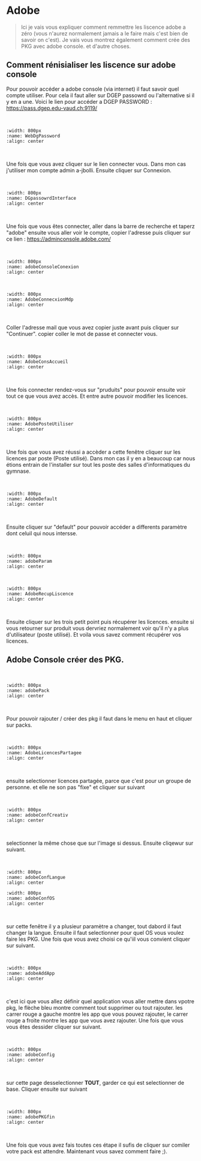 <!--
Author:		    Joca Bolli
Date:		    11.04.2022
Description:	fonction de base de adobe console et explication.
-->
# Adobe

> Ici je vais vous expliquer comment remmettre les liscence adobe a zéro (vous n'aurez normalement jamais a le faire mais c'est bien de savoir on c'est).
> Je vais vous montrez également comment crée des PKG avec adobe console.
> et d'autre choses.



## Comment rénisialiser les liscence sur adobe console

Pour pouvoir accéder a adobe console (via internet) il faut savoir quel compte utiliser. Pour cela il faut aller sur DGEP passowrd ou l'alternative si il y en a une. Voici le lien pour accéder a DGEP PASSWORD : https://pass.dgep.edu-vaud.ch:9119/

<br/>

```{image} images/WebDgPassword.png
:width: 800px
:name: WebDgPassword
:align: center
```

<br/>

Une fois que vous avez cliquer sur le lien connecter vous. Dans mon cas j'utiliser mon compte admin a-jbolli. Ensuite cliquer sur Connexion.

<br/>

```{image} images/DGpassowrdInterface.png
:width: 800px
:name: DGpassowrdInterface
:align: center
```

<br/>

Une fois que vous êtes connecter, aller dans la barre de recherche et taperz "adobe" ensuite vous aller voir le compte, copier l'adresse puis cliquer sur ce lien : https://adminconsole.adobe.com/

<br/>

```{image} images/adobeConsoleConexion.png
:width: 800px
:name: adobeConsoleConexion
:align: center
```

<br/>

```{image} images/AdobeConnecxionMdp.png
:width: 800px
:name: AdobeConnecxionMdp
:align: center
```

<br/>

Coller l'adresse mail que vous avez copier juste avant puis cliquer sur "Continuer". copier coller le mot de passe et connecter vous.

<br/>

```{image} images/AdobeConsAccueil.png
:width: 800px
:name: AdobeConsAccueil
:align: center
```

<br/>

Une fois connecter rendez-vous sur "pruduits" pour pouvoir ensuite voir tout ce que vous avez accès. Et entre autre pouvoir modifier les licences.

<br/>

```{image} images/AdobePosteUtiliser.png
:width: 800px
:name: AdobePosteUtiliser
:align: center
```

<br/>

Une fois que vous avez réussi a accèder a cette fenêtre cliquer sur les licences par poste (Poste utilisé). Dans mon cas il y en a beaucoup car nous étions entrain de l'installer sur tout les poste des salles d'informatiques du gymnase.

<br/>

```{image} images/AdobeDefault.png
:width: 800px
:name: AdobeDefault
:align: center
```

<br/>

Ensuite cliquer sur "default" pour pouvoir accéder a differents paramètre dont celuil qui nous intersse.

<br/>

```{image} images/adobeParam.png
:width: 800px
:name: adobeParam
:align: center
```

<br/>

```{image} images/AdobeRecupLiscence.png
:width: 800px
:name: AdobeRecupLiscence
:align: center
```

<br/>

Ensuite cliquer sur les trois petit point puis récupérer les licences. ensuite si vous retourner sur produit vous dervriez normalement voir qu'il n'y a plus d'utilisateur (poste utilisé). Et voila vous savez comment récupérer vos licences.

## Adobe Console créer des PKG.

<br/>

```{image} images/adobePack.png
:width: 800px
:name: adobePack
:align: center
```

<br/>

Pour pouvoir rajouter / créer des pkg il faut dans le menu en haut et cliquer sur packs.


<br/>

```{image} images/AdobeLicencesPartagee.png
:width: 800px
:name: AdobeLicencesPartagee
:align: center
```

<br/>

ensuite selectionner licences partagée, parce que c'est pour un groupe de personne. et elle ne son pas "fixe" et cliquer sur suivant

<br/>

```{image} images/adobeConfCreativ.png
:width: 800px
:name: adobeConfCreativ
:align: center
```

<br/>

selectionner la même chose que sur l'image si dessus. Ensuite cliqewur sur suivant.

<br/>

```{image} images/adobeConfLangue.png
:width: 800px
:name: adobeConfLangue
:align: center
```

```{image} images/adobeConfOS.png
:width: 800px
:name: adobeConfOS
:align: center
```

<br/>


sur cette fenêtre il y a plusieur paramètre a changer, tout dabord il faut changer la langue. Ensuite il faut selectionner pour quel OS vous voulez faire les PKG. Une fois que vous avez choisi ce qu'iil vous convient cliquer sur suivant.


<br/>

```{image} images/adobeAddApp.png
:width: 800px
:name: adobeAddApp
:align: center
```

<br/>

c'est ici que vous allez définir quel application vous aller mettre dans vpotre pkg, le flèche bleu montre comment tout supprimer ou tout rajouter. les carrer rouge a gauche montre les app que vous pouvez rajouter, le carrer rouge a froite montre les app que vous avez rajouter. Une fois que vous vous êtes dessider cliquer sur suivant.

<br/>

```{image} images/adobeConfig.png
:width: 800px
:name: adobeConfig
:align: center
```

<br/>


sur cette page desselectionner **TOUT**, garder ce qui est selectionner de base. Cliquer ensuite sur suivant

<br/>

```{image} images/adobePKGfin.png
:width: 800px
:name: adobePKGfin
:align: center
```

<br/>

Une fois que vous avez fais toutes ces étape il sufis de cliquer sur comiler votre pack est attendre. Maintenant vous savez comment faire ;).
